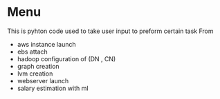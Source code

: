 # Menu
This is pyhton code used to take user input to preform certain task
From 
- aws instance launch
- ebs attach
- hadoop configuration of (DN , CN)
- graph creation 
- lvm creation
- webserver launch
- salary estimation with ml

